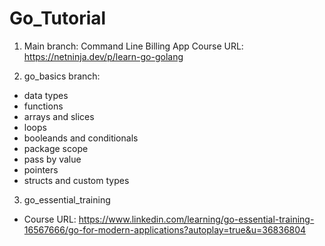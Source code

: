 # Go_Tutorial

1. Main branch:
Command Line Billing App
  Course URL: https://netninja.dev/p/learn-go-golang

2. go_basics branch:
  - data types
  - functions
  - arrays and slices
  - loops
  - booleands and conditionals
  - package scope
  - pass by value
  - pointers
  - structs and custom types
  
 3. go_essential_training
  - Course URL: https://www.linkedin.com/learning/go-essential-training-16567666/go-for-modern-applications?autoplay=true&u=36836804
   
  

  
